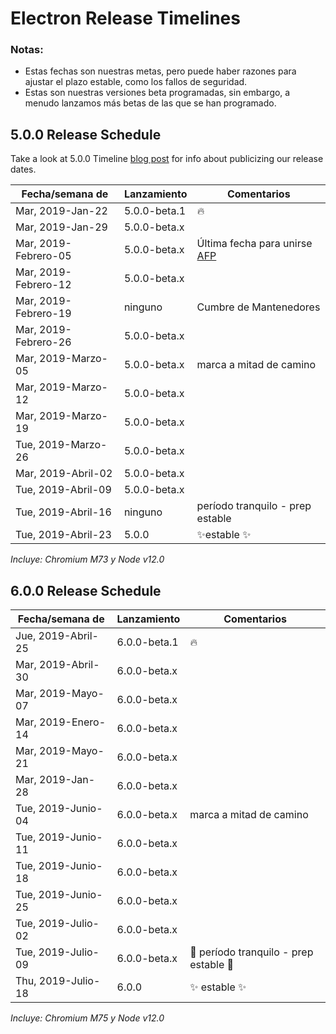 # Electron Release Timelines

### Notas:

- Estas fechas son nuestras metas, pero puede haber razones para ajustar el plazo estable, como los fallos de seguridad.
- Estas son nuestras versiones beta programadas, sin embargo, a menudo lanzamos más betas de las que se han programado.

## 5.0.0 Release Schedule

Take a look at 5.0.0 Timeline [blog post](https://electronjs.org/blog/electron-5-0-timeline) for info about publicizing our release dates.

| Fecha/semana de      | Lanzamiento  | Comentarios                                                                      |
| -------------------- | ------------ | -------------------------------------------------------------------------------- |
| Mar, 2019-Jan-22     | 5.0.0-beta.1 | 🔥                                                                                |
| Mar, 2019-Jan-29     | 5.0.0-beta.x |                                                                                  |
| Mar, 2019-Febrero-05 | 5.0.0-beta.x | Última fecha para unirse [AFP](https://electronjs.org/blog/app-feedback-program) |
| Mar, 2019-Febrero-12 | 5.0.0-beta.x |                                                                                  |
| Mar, 2019-Febrero-19 | ninguno      | Cumbre de Mantenedores                                                           |
| Mar, 2019-Febrero-26 | 5.0.0-beta.x |                                                                                  |
| Mar, 2019-Marzo-05   | 5.0.0-beta.x | marca a mitad de camino                                                          |
| Mar, 2019-Marzo-12   | 5.0.0-beta.x |                                                                                  |
| Mar, 2019-Marzo-19   | 5.0.0-beta.x |                                                                                  |
| Tue, 2019-Marzo-26   | 5.0.0-beta.x |                                                                                  |
| Mar, 2019-Abril-02   | 5.0.0-beta.x |                                                                                  |
| Tue, 2019-Abril-09   | 5.0.0-beta.x |                                                                                  |
| Tue, 2019-Abril-16   | ninguno      | período tranquilo - prep estable                                                 |
| Tue, 2019-Abril-23   | 5.0.0        | ✨estable ✨                                                                       |

*Incluye: Chromium M73 y Node v12.0*

## 6.0.0 Release Schedule

| Fecha/semana de    | Lanzamiento  | Comentarios                          |
| ------------------ | ------------ | ------------------------------------ |
| Jue, 2019-Abril-25 | 6.0.0-beta.1 | 🔥                                    |
| Mar, 2019-Abril-30 | 6.0.0-beta.x |                                      |
| Mar, 2019-Mayo-07  | 6.0.0-beta.x |                                      |
| Mar, 2019-Enero-14 | 6.0.0-beta.x |                                      |
| Mar, 2019-Mayo-21  | 6.0.0-beta.x |                                      |
| Mar, 2019-Jan-28   | 6.0.0-beta.x |                                      |
| Tue, 2019-Junio-04 | 6.0.0-beta.x | marca a mitad de camino              |
| Tue, 2019-Junio-11 | 6.0.0-beta.x |                                      |
| Tue, 2019-Junio-18 | 6.0.0-beta.x |                                      |
| Tue, 2019-Junio-25 | 6.0.0-beta.x |                                      |
| Tue, 2019-Julio-02 | 6.0.0-beta.x |                                      |
| Tue, 2019-Julio-09 | 6.0.0-beta.x | 🚧 período tranquilo - prep estable 🚧 |
| Thu, 2019-Julio-18 | 6.0.0        | ✨ estable ✨                          |

*Incluye: Chromium M75 y Node v12.0*